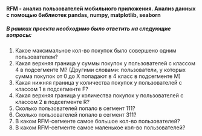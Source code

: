 #### RFM - анализ пользователей мобильного приложения. Анализ данных с помощью библиотек pandas, numpy, matplotlib, seaborn
##### В рамках проекта необходимо было ответить на следующие вопросы:
1. Какое максимальное кол-во покупок было совершено одним пользователем?
2. Какая верхняя граница у суммы покупок у пользователей с классом 4 в подсегменте М? (Другими словами: пользователи, у которых сумма покупок от 0 до Х попадают в 4 класс в подсегменте М)
3. Какая нижняя граница у количества покупок у пользователей с классом 1 в подсегменте F?
4. Какая верхняя граница у количества покупок у пользователей с классом 2 в подсегменте R?
5. Сколько пользователей попало в сегмент 111?
6. Сколько пользователей попало в сегмент 311?
7. В каком RFM-сегменте самое большое кол-во пользователей?
8. В каком RFM-сегменте самое маленькое кол-во пользователей?
